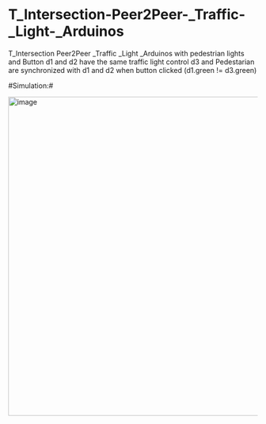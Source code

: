 # T_Intersection-Peer2Peer-_Traffic-_Light-_Arduinos

T_Intersection Peer2Peer _Traffic _Light _Arduinos with pedestrian lights and Button
d1 and d2 have the same traffic light control
d3 and Pedestarian are synchronized with d1 and d2  when button clicked 
(d1.green != d3.green)


#Simulation:#


<img width="644" alt="image" src="https://github.com/user-attachments/assets/fa2ed143-4233-4da0-a059-f2b3d5fe458b">



